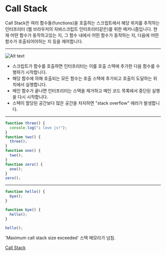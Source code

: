 # Call Stack

Call Stack은 여러 함수들(functions)을 호출하는 스크립트에서 해당 위치를 추적하는 인터프리터 (웹 브라우저의 자바스크립트 인터프리터같은)를 위한 메커니즘입니다. 현재 어떤 함수가 동작하고있는 지, 그 함수 내에서 어떤 함수가 동작하는 지, 다음에 어떤 함수가 호출되어야하는 지 등을 제어합니다.

---

![Alt text](https://cdn-images-1.medium.com/max/1600/1*i9nTlOSPH3q-sCd5-WHg-g.png)

- 스크립트가 함수를 호출하면 인터프리터는 이를 호출 스택에 추가한 다음 함수를 수행하기 시작합니다.
- 해당 함수에 의해 호출되는 모든 함수는 호출 스택에 추가되고 호출이 도달하는 위치에서 실행합니다.
- 메인 함수가 끝나면 인터프리터는 스택을 제거하고 메인 코드 목록에서 중단된 실행을 다시 시작합니다.
- 스택이 할당된 공간보다 많은 공간을 차지하면 "stack overflow" 에러가 발생합니다.

---

```javascript
function three() {
  console.log("i love js!");
}
function two() {
  three();
}
function one() {
  two();
}
function zero() {
  one();
}
zero();
```

---

```javascript
function hello() {
  bye();
}

function bye() {
  hello();
}

hello();
```

'Maximum call stack size exceeded' 스택 메모리가 넘침.

[Call Stack](https://www.notion.so/reactdev/Call-Stack-809e3af85f774ff49b5f9b8b1045abd0)
